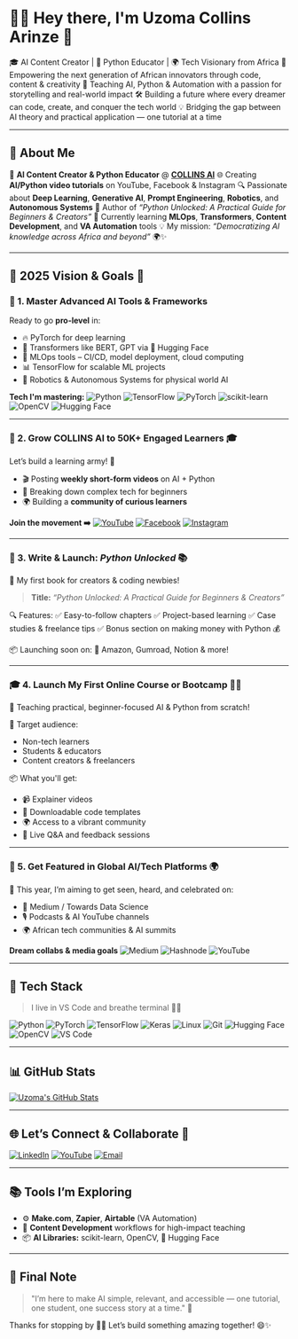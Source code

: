 # 👋🏽 Hey there, I'm **Uzoma Collins Arinze** 💙

🎓 AI Content Creator | 📘 Python Educator | 🌍 Tech Visionary from Africa
🚀 Empowering the next generation of African innovators through code, content & creativity
🎥 Teaching AI, Python & Automation with a passion for storytelling and real-world impact
🛠️ Building a future where every dreamer can code, create, and conquer the tech world
💡 Bridging the gap between AI theory and practical application — one tutorial at a time

---

## 💼 About Me

🎥 **AI Content Creator & Python Educator** @ [**COLLINS AI**](https://www.youtube.com/@CollinsAI)
🌐 Creating **AI/Python video tutorials** on YouTube, Facebook & Instagram
🔍 Passionate about **Deep Learning**, **Generative AI**, **Prompt Engineering**, **Robotics**, and **Autonomous Systems**
📘 Author of *“Python Unlocked: A Practical Guide for Beginners & Creators”*
🌱 Currently learning **MLOps**, **Transformers**, **Content Development**, and **VA Automation** tools
💡 My mission: *“Democratizing AI knowledge across Africa and beyond”* 🌍✨

---

## 🎯 **2025 Vision & Goals** 🚀

### 🧠 1. Master Advanced AI Tools & Frameworks

Ready to go **pro-level** in:

* 🔥 PyTorch for deep learning
* 💬 Transformers like BERT, GPT via 🤗 Hugging Face
* 🚀 MLOps tools – CI/CD, model deployment, cloud computing
* 📊 TensorFlow for scalable ML projects
* 🤖 Robotics & Autonomous Systems for physical world AI

**Tech I'm mastering:**
![Python](https://img.shields.io/badge/-Python-3776AB?style=for-the-badge\&logo=python\&logoColor=white)
![TensorFlow](https://img.shields.io/badge/-TensorFlow-FF6F00?style=for-the-badge\&logo=tensorflow\&logoColor=white)
![PyTorch](https://img.shields.io/badge/-PyTorch-EE4C2C?style=for-the-badge\&logo=pytorch\&logoColor=white)
![scikit-learn](https://img.shields.io/badge/-Scikit_Learn-F7931E?style=for-the-badge\&logo=scikit-learn\&logoColor=white)
![OpenCV](https://img.shields.io/badge/-OpenCV-5C3D14?style=for-the-badge\&logo=opencv\&logoColor=white)
![Hugging Face](https://img.shields.io/badge/-HuggingFace-FFD21F?style=for-the-badge\&logo=huggingface\&logoColor=black)

---

### 📢 2. Grow COLLINS AI to 50K+ Engaged Learners 🎓

Let’s build a learning army! 💪

* 🎬 Posting **weekly short-form videos** on AI + Python
* 🧠 Breaking down complex tech for beginners
* 🌍 Building a **community of curious learners**

**Join the movement ➡️**
[![YouTube](https://img.shields.io/badge/-YouTube-red?style=for-the-badge\&logo=youtube\&logoColor=white)](https://www.youtube.com/@CollinsAI)
[![Facebook](https://img.shields.io/badge/-Facebook-1877F2?style=for-the-badge\&logo=facebook\&logoColor=white)](https://web.facebook.com/profile.php?id=61574789367813)
[![Instagram](https://img.shields.io/badge/-Instagram-E4405F?style=for-the-badge\&logo=instagram\&logoColor=white)](https://www.instagram.com/)

---

### 📘 3. Write & Launch: *Python Unlocked* 📚

🚀 My first book for creators & coding newbies!

> **Title:** *“Python Unlocked: A Practical Guide for Beginners & Creators”*

🔍 Features:
✅ Easy-to-follow chapters
✅ Project-based learning
✅ Case studies & freelance tips
✅ Bonus section on making money with Python 💰

📦 Launching soon on:
📕 Amazon, Gumroad, Notion & more!

---

### 🎓 4. Launch My First Online Course or Bootcamp 👨‍🏫

📍 Teaching practical, beginner-focused AI & Python from scratch!

👥 Target audience:

* Non-tech learners
* Students & educators
* Content creators & freelancers

📦 What you'll get:

* 📹 Explainer videos
* 💾 Downloadable code templates
* 🌍 Access to a vibrant community
* 🧠 Live Q\&A and feedback sessions

---

### 🌟 5. Get Featured in Global AI/Tech Platforms 🌍

🔗 This year, I’m aiming to get seen, heard, and celebrated on:

* 📝 Medium / Towards Data Science
* 🎙️ Podcasts & AI YouTube channels
* 🌍 African tech communities & AI summits

**Dream collabs & media goals**
![Medium](https://img.shields.io/badge/-Medium-000000?style=flat\&logo=medium)
![Hashnode](https://img.shields.io/badge/-Hashnode-2962FF?style=flat\&logo=hashnode)
![YouTube](https://img.shields.io/badge/-YouTube-red?style=flat\&logo=youtube\&logoColor=white)

---

## 🔧 Tech Stack

> I live in VS Code and breathe terminal 👨‍💻

![Python](https://img.shields.io/badge/-Python-3776AB?style=for-the-badge\&logo=python\&logoColor=white)
![PyTorch](https://img.shields.io/badge/-PyTorch-EE4C2C?style=for-the-badge\&logo=pytorch\&logoColor=white)
![TensorFlow](https://img.shields.io/badge/-TensorFlow-FF6F00?style=for-the-badge\&logo=tensorflow\&logoColor=white)
![Keras](https://img.shields.io/badge/-Keras-D00000?style=for-the-badge\&logo=keras\&logoColor=white)
![Linux](https://img.shields.io/badge/-Linux-000000?style=for-the-badge\&logo=linux\&logoColor=white)
![Git](https://img.shields.io/badge/-Git-F05032?style=for-the-badge\&logo=git\&logoColor=white)
![Hugging Face](https://img.shields.io/badge/-HuggingFace-FFD21F?style=for-the-badge\&logo=huggingface\&logoColor=black)
![OpenCV](https://img.shields.io/badge/-OpenCV-5C3D14?style=for-the-badge\&logo=opencv\&logoColor=white)
![VS Code](https://img.shields.io/badge/-VS_Code-007ACC?style=for-the-badge\&logo=visual-studio-code\&logoColor=white)

---

## 📊 GitHub Stats

[![Uzoma's GitHub Stats](https://github-readme-stats.vercel.app/api?username=UzomaCollins\&show_icons=true\&theme=radical)](https://github.com/UzomaCollins)

---

## 🌐 Let’s Connect & Collaborate 🤝

[![LinkedIn](https://img.shields.io/badge/-LinkedIn-0A66C2?style=for-the-badge\&logo=linkedin\&logoColor=white)](https://www.linkedin.com/in/collins-uzoma-584b5374)
[![YouTube](https://img.shields.io/badge/-YouTube-red?style=for-the-badge\&logo=youtube\&logoColor=white)](https://www.youtube.com/@CollinsAI)
[![Email](https://img.shields.io/badge/-Email-white?style=for-the-badge\&logo=gmail\&logoColor=red)](mailto:uzomacollins30@email.com)

---

## 📚 Tools I’m Exploring

* ⚙️ **Make.com**, **Zapier**, **Airtable** (VA Automation)
* 🧠 **Content Development** workflows for high-impact teaching
* 📦 **AI Libraries:** scikit-learn, OpenCV, 🤗 Hugging Face

---

## 💬 Final Note

> "I’m here to make AI simple, relevant, and accessible — one tutorial, one student, one success story at a time." 🚀

Thanks for stopping by 🙏💙
Let’s build something amazing together! 😄✨

